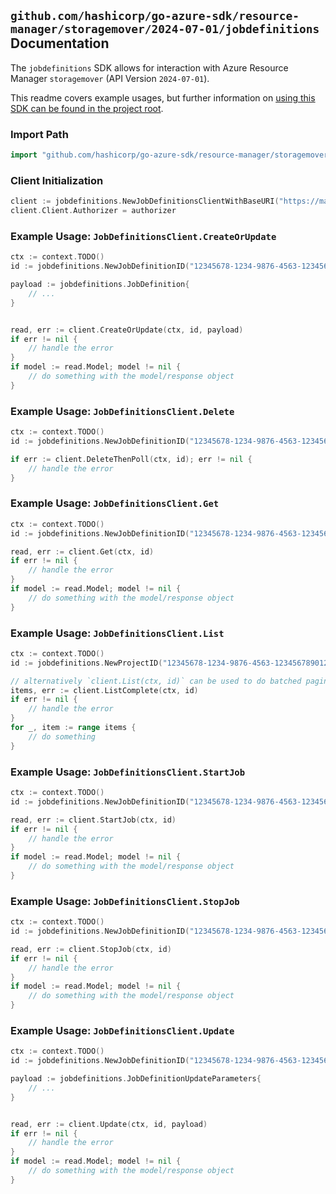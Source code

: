 
## `github.com/hashicorp/go-azure-sdk/resource-manager/storagemover/2024-07-01/jobdefinitions` Documentation

The `jobdefinitions` SDK allows for interaction with Azure Resource Manager `storagemover` (API Version `2024-07-01`).

This readme covers example usages, but further information on [using this SDK can be found in the project root](https://github.com/hashicorp/go-azure-sdk/tree/main/docs).

### Import Path

```go
import "github.com/hashicorp/go-azure-sdk/resource-manager/storagemover/2024-07-01/jobdefinitions"
```


### Client Initialization

```go
client := jobdefinitions.NewJobDefinitionsClientWithBaseURI("https://management.azure.com")
client.Client.Authorizer = authorizer
```


### Example Usage: `JobDefinitionsClient.CreateOrUpdate`

```go
ctx := context.TODO()
id := jobdefinitions.NewJobDefinitionID("12345678-1234-9876-4563-123456789012", "example-resource-group", "storageMoverValue", "projectValue", "jobDefinitionValue")

payload := jobdefinitions.JobDefinition{
	// ...
}


read, err := client.CreateOrUpdate(ctx, id, payload)
if err != nil {
	// handle the error
}
if model := read.Model; model != nil {
	// do something with the model/response object
}
```


### Example Usage: `JobDefinitionsClient.Delete`

```go
ctx := context.TODO()
id := jobdefinitions.NewJobDefinitionID("12345678-1234-9876-4563-123456789012", "example-resource-group", "storageMoverValue", "projectValue", "jobDefinitionValue")

if err := client.DeleteThenPoll(ctx, id); err != nil {
	// handle the error
}
```


### Example Usage: `JobDefinitionsClient.Get`

```go
ctx := context.TODO()
id := jobdefinitions.NewJobDefinitionID("12345678-1234-9876-4563-123456789012", "example-resource-group", "storageMoverValue", "projectValue", "jobDefinitionValue")

read, err := client.Get(ctx, id)
if err != nil {
	// handle the error
}
if model := read.Model; model != nil {
	// do something with the model/response object
}
```


### Example Usage: `JobDefinitionsClient.List`

```go
ctx := context.TODO()
id := jobdefinitions.NewProjectID("12345678-1234-9876-4563-123456789012", "example-resource-group", "storageMoverValue", "projectValue")

// alternatively `client.List(ctx, id)` can be used to do batched pagination
items, err := client.ListComplete(ctx, id)
if err != nil {
	// handle the error
}
for _, item := range items {
	// do something
}
```


### Example Usage: `JobDefinitionsClient.StartJob`

```go
ctx := context.TODO()
id := jobdefinitions.NewJobDefinitionID("12345678-1234-9876-4563-123456789012", "example-resource-group", "storageMoverValue", "projectValue", "jobDefinitionValue")

read, err := client.StartJob(ctx, id)
if err != nil {
	// handle the error
}
if model := read.Model; model != nil {
	// do something with the model/response object
}
```


### Example Usage: `JobDefinitionsClient.StopJob`

```go
ctx := context.TODO()
id := jobdefinitions.NewJobDefinitionID("12345678-1234-9876-4563-123456789012", "example-resource-group", "storageMoverValue", "projectValue", "jobDefinitionValue")

read, err := client.StopJob(ctx, id)
if err != nil {
	// handle the error
}
if model := read.Model; model != nil {
	// do something with the model/response object
}
```


### Example Usage: `JobDefinitionsClient.Update`

```go
ctx := context.TODO()
id := jobdefinitions.NewJobDefinitionID("12345678-1234-9876-4563-123456789012", "example-resource-group", "storageMoverValue", "projectValue", "jobDefinitionValue")

payload := jobdefinitions.JobDefinitionUpdateParameters{
	// ...
}


read, err := client.Update(ctx, id, payload)
if err != nil {
	// handle the error
}
if model := read.Model; model != nil {
	// do something with the model/response object
}
```
